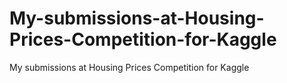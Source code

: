 # My-submissions-at-Housing-Prices-Competition-for-Kaggle
 My submissions at Housing Prices Competition for Kaggle
